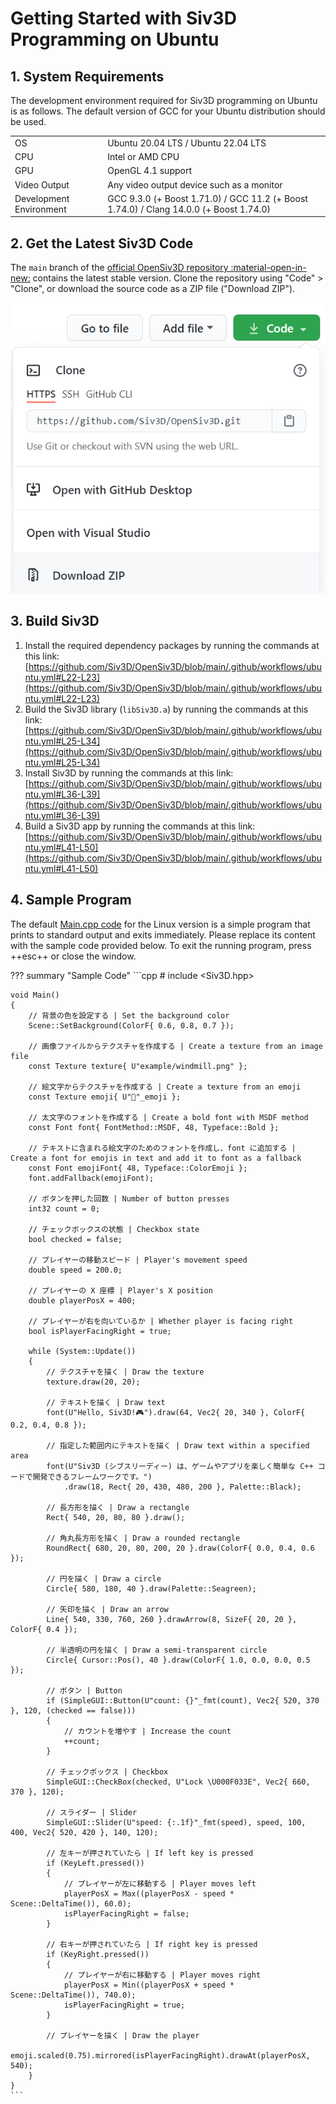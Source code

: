# Getting Started with Siv3D Programming on Ubuntu

## 1. System Requirements
The development environment required for Siv3D programming on Ubuntu is as follows. The default version of GCC for your Ubuntu distribution should be used.

|  |  |
|--|--|
| OS | Ubuntu 20.04 LTS / Ubuntu 22.04 LTS |
| CPU | Intel or AMD CPU |
| GPU | OpenGL 4.1 support |
| Video Output | Any video output device such as a monitor |
| Development Environment | GCC 9.3.0 (+ Boost 1.71.0) / GCC 11.2 (+ Boost 1.74.0) / Clang 14.0.0 (+ Boost 1.74.0) |

## 2. Get the Latest Siv3D Code
The `main` branch of the [official OpenSiv3D repository :material-open-in-new:](https://github.com/Siv3D/OpenSiv3D) contains the latest stable version. Clone the repository using "Code" > "Clone", or download the source code as a ZIP file ("Download ZIP").

![](https://raw.githubusercontent.com/Siv3D/siv3d.site.resource/main/v6/download/ubuntu/repo.png)

## 3. Build Siv3D
1. Install the required dependency packages by running the commands at this link:
[https://github.com/Siv3D/OpenSiv3D/blob/main/.github/workflows/ubuntu.yml#L22-L23](https://github.com/Siv3D/OpenSiv3D/blob/main/.github/workflows/ubuntu.yml#L22-L23)
2. Build the Siv3D library (`libSiv3D.a`) by running the commands at this link: 
[https://github.com/Siv3D/OpenSiv3D/blob/main/.github/workflows/ubuntu.yml#L25-L34](https://github.com/Siv3D/OpenSiv3D/blob/main/.github/workflows/ubuntu.yml#L25-L34)
3. Install Siv3D by running the commands at this link: 
[https://github.com/Siv3D/OpenSiv3D/blob/main/.github/workflows/ubuntu.yml#L36-L39](https://github.com/Siv3D/OpenSiv3D/blob/main/.github/workflows/ubuntu.yml#L36-L39)
4. Build a Siv3D app by running the commands at this link: 
[https://github.com/Siv3D/OpenSiv3D/blob/main/.github/workflows/ubuntu.yml#L41-L50](https://github.com/Siv3D/OpenSiv3D/blob/main/.github/workflows/ubuntu.yml#L41-L50)

## 4. Sample Program
The default [Main.cpp code](https://github.com/Siv3D/OpenSiv3D/blob/main/Linux/App/Main.cpp) for the Linux version is a simple program that prints to standard output and exits immediately. Please replace its content with the sample code provided below. To exit the running program, press ++esc++ or close the window.

??? summary "Sample Code"
	```cpp
	# include <Siv3D.hpp>

	void Main()
	{
		// 背景の色を設定する | Set the background color
		Scene::SetBackground(ColorF{ 0.6, 0.8, 0.7 });

		// 画像ファイルからテクスチャを作成する | Create a texture from an image file
		const Texture texture{ U"example/windmill.png" };

		// 絵文字からテクスチャを作成する | Create a texture from an emoji
		const Texture emoji{ U"🦖"_emoji };

		// 太文字のフォントを作成する | Create a bold font with MSDF method
		const Font font{ FontMethod::MSDF, 48, Typeface::Bold };

		// テキストに含まれる絵文字のためのフォントを作成し、font に追加する | Create a font for emojis in text and add it to font as a fallback
		const Font emojiFont{ 48, Typeface::ColorEmoji };
		font.addFallback(emojiFont);

		// ボタンを押した回数 | Number of button presses
		int32 count = 0;

		// チェックボックスの状態 | Checkbox state
		bool checked = false;

		// プレイヤーの移動スピード | Player's movement speed
		double speed = 200.0;

		// プレイヤーの X 座標 | Player's X position
		double playerPosX = 400;

		// プレイヤーが右を向いているか | Whether player is facing right
		bool isPlayerFacingRight = true;

		while (System::Update())
		{
			// テクスチャを描く | Draw the texture
			texture.draw(20, 20);

			// テキストを描く | Draw text
			font(U"Hello, Siv3D!🎮").draw(64, Vec2{ 20, 340 }, ColorF{ 0.2, 0.4, 0.8 });

			// 指定した範囲内にテキストを描く | Draw text within a specified area
			font(U"Siv3D (シブスリーディー) は、ゲームやアプリを楽しく簡単な C++ コードで開発できるフレームワークです。")
				.draw(18, Rect{ 20, 430, 480, 200 }, Palette::Black);

			// 長方形を描く | Draw a rectangle
			Rect{ 540, 20, 80, 80 }.draw();

			// 角丸長方形を描く | Draw a rounded rectangle
			RoundRect{ 680, 20, 80, 200, 20 }.draw(ColorF{ 0.0, 0.4, 0.6 });

			// 円を描く | Draw a circle
			Circle{ 580, 180, 40 }.draw(Palette::Seagreen);

			// 矢印を描く | Draw an arrow
			Line{ 540, 330, 760, 260 }.drawArrow(8, SizeF{ 20, 20 }, ColorF{ 0.4 });

			// 半透明の円を描く | Draw a semi-transparent circle
			Circle{ Cursor::Pos(), 40 }.draw(ColorF{ 1.0, 0.0, 0.0, 0.5 });

			// ボタン | Button
			if (SimpleGUI::Button(U"count: {}"_fmt(count), Vec2{ 520, 370 }, 120, (checked == false)))
			{
				// カウントを増やす | Increase the count
				++count;
			}

			// チェックボックス | Checkbox
			SimpleGUI::CheckBox(checked, U"Lock \U000F033E", Vec2{ 660, 370 }, 120);

			// スライダー | Slider
			SimpleGUI::Slider(U"speed: {:.1f}"_fmt(speed), speed, 100, 400, Vec2{ 520, 420 }, 140, 120);

			// 左キーが押されていたら | If left key is pressed
			if (KeyLeft.pressed())
			{
				// プレイヤーが左に移動する | Player moves left
				playerPosX = Max((playerPosX - speed * Scene::DeltaTime()), 60.0);
				isPlayerFacingRight = false;
			}

			// 右キーが押されていたら | If right key is pressed
			if (KeyRight.pressed())
			{
				// プレイヤーが右に移動する | Player moves right
				playerPosX = Min((playerPosX + speed * Scene::DeltaTime()), 740.0);
				isPlayerFacingRight = true;
			}

			// プレイヤーを描く | Draw the player
			emoji.scaled(0.75).mirrored(isPlayerFacingRight).drawAt(playerPosX, 540);
		}
	}
	```